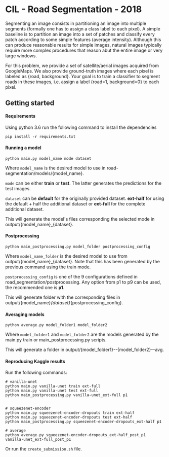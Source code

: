 # CIL - Road Segmentation - 2018

Segmenting an image consists in partitioning an image into multiple segments (formally one has to assign a class label to each pixel). A simple baseline is to partition an image into a set of patches and classify every patch according to some simple features (average intensity). Although this can produce reasonable results for simple images, natural images typically require more complex procedures that reason abut the entire image or very large windows.

For this problem, we provide a set of satellite/aerial images acquired from GoogleMaps. We also provide ground-truth images where each pixel is labeled as {road, background}. Your goal is to train a classifier to segment roads in these images, i.e. assign a label {road=1, background=0} to each pixel.

## Getting started

#### Requirements

Using python 3.6 run the following command to install the dependencies

```
pip install -r requirements.txt
```

#### Running a model

```
python main.py model_name mode dataset
```

Where `model_name` is the desired model to use in road-segmentation/models/{model_name}.

`mode` can be either **train** or **test**. The latter generates the predictions for the test images.

`dataset` can be **default** for the originally provided dataset. **ext-half** for using the default + half the additional dataset or **ext-full**
for the complete additional dataset.

This will generate the model's files corresponding the selected mode in output/{model_name}_{dataset}.

#### Postprocessing

```
python main_postprocessing.py model_folder postprocessing_config
```

Where `model_name_folder` is the desired model to use from output/{model_name}_{dataset}. Note that this has been generated by the previous command using the train mode.

`postprocessing_config` is one of the 9 configurations defined in road_segmentation/postprocessing. Any option from p1 to p9 can be used, the recommended one is **p1**.

This will generate folder with the corresponding files in output/{model_name}_{dataset}_{postprocessing_config}.

#### Averaging models

```
python average.py model_folder1 model_folder2
```

Where `model_folder1` and `model_folder2` are the models generated by the main.py train or main_postprocessing.py scripts.

This will generate a folder in output/{model_folder1}--{model_folder2}--avg.


#### Reproducing Kaggle results

Run the following commands:

```
# vanilla-unet
python main.py vanilla-unet train ext-full
python main.py vanilla-unet test ext-full
python main_postprocessing.py vanilla-unet_ext-full p1


# squeezenet-encoder
python main.py squeezenet-encoder-dropouts train ext-half
python main.py squeezenet-encoder-dropouts test ext-half
python main_postprocessing.py squeezenet-encoder-dropouts_ext-half p1

# average
python average.py squeezenet-encoder-dropouts_ext-half_post_p1 vanilla-unet_ext-full_post_p1
```
Or run the `create_submission.sh` file.
